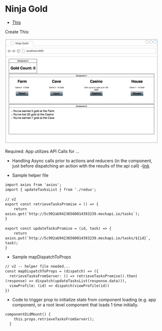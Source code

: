 # Ninja Gold

* [This](https://github.com/atanamhaos/react-bootcamp-2019-haos_store/tree/master/bootcamp/week5/Ninja_Gold)

Create This:

![Ninja Gold Project - Wirerame](./img/ninja_gold_wireframe.png)

Required:
App utilizes API Calls for ...

* Handling Async calls prior to actions and reducers (in the component, just before dispatching an action with the results of the api call) -[link](https://github.com/reduxjs/redux/issues/291)

* Sample helper file

```
import axios from 'axios';
import { updateTasksList } from './redux';

// v2 
export const retrieveTasksPromise = () => {
    return axios.get(`http://5c992ab94236560014393239.mockapi.io/tasks`);
}

export const updateTasksPromise = (id, task) => {
    return axios.put(`http://5c992ab94236560014393239.mockapi.io/tasks/${id}`, task);
}
```

* Sample mapDispatchToProps

```
// v2 -- helper file needed...
const mapDispatchToProps = (dispatch) => ({
  retrieveTasksFromServer: () => retrieveTasksPromise().then( (response) => dispatch(updateTasksList(response.data))),
  viewProfile: (id) => dispatch(viewProfile(id))
})
```

* Code to trigger prop to initialize state from component loading (e.g. app component, or a root level component that loads 1 time initially.

```
componentDidMount() {
    this.props.retrieveTasksFromServer();
  }
```